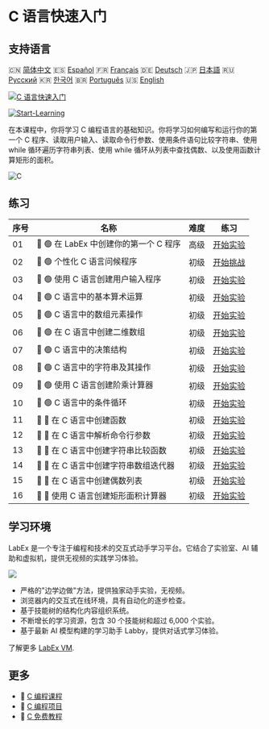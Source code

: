 # C 语言快速入门

## 支持语言

🇨🇳 [简体中文](README_zh.md) 🇪🇸 [Español](README_es.md) 🇫🇷 [Français](README_fr.md) 🇩🇪 [Deutsch](README_de.md) 🇯🇵 [日本語](README_ja.md) 🇷🇺 [Русский](README_ru.md) 🇰🇷 [한국어](README_ko.md) 🇧🇷 [Português](README_pt.md) 🇺🇸 [English](README.md) 

[![C 语言快速入门](https://cover-creator.labex.io/quick-start-with-c.png?lang=zh)](https://labex.io/zh/courses/quick-start-with-c)

[![Start-Learning](https://img.shields.io/badge/Start-Learning-whitesmoke?style=for-the-badge)](https://labex.io/zh/courses/quick-start-with-c)

在本课程中，你将学习 C 编程语言的基础知识。你将学习如何编写和运行你的第一个 C 程序、读取用户输入、读取命令行参数、使用条件语句比较字符串、使用 while 循环遍历字符串列表、使用 while 循环从列表中查找偶数、以及使用函数计算矩形的面积。

![C](https://img.shields.io/badge/C-whitesmoke?style=for-the-badge&logo=c)


## 练习

|   序号 | 名称                                   | 难度   | 练习                                                                                                                  |
|--------|----------------------------------------|--------|-----------------------------------------------------------------------------------------------------------------------|
|     01 | 📖 🟢 在 LabEx 中创建你的第一个 C 程序 | 高级   | <a target='_blank' href='https://labex.io/zh/tutorials/c-create-your-first-c-program-in-labex-438241'>开始实验</a>    |
|     02 | 🎯 🟢 个性化 C 语言问候程序            | 初级   | <a target='_blank' href='https://labex.io/zh/tutorials/c-personalized-c-greeting-391828'>开始挑战</a>                 |
|     03 | 📖 🟢 使用 C 语言创建用户输入程序      | 初级   | <a target='_blank' href='https://labex.io/zh/tutorials/c-create-user-input-program-in-c-438242'>开始实验</a>          |
|     04 | 📖 🟢 C 语言中的基本算术运算           | 初级   | <a target='_blank' href='https://labex.io/zh/tutorials/c-basic-arithmetic-operations-in-c-438262'>开始实验</a>        |
|     05 | 📖 🟢 C 语言中的数组元素操作           | 初级   | <a target='_blank' href='https://labex.io/zh/tutorials/c-manipulate-array-elements-in-c-438261'>开始实验</a>          |
|     06 | 📖 🟢 在 C 语言中创建二维数组          | 初级   | <a target='_blank' href='https://labex.io/zh/tutorials/c-create-two-dimensional-arrays-in-c-438259'>开始实验</a>      |
|     07 | 📖 🟢 C 语言中的决策结构               | 初级   | <a target='_blank' href='https://labex.io/zh/tutorials/c-decision-making-structures-in-c-438255'>开始实验</a>         |
|     08 | 📖 🟢 C 语言中的字符串及其操作         | 初级   | <a target='_blank' href='https://labex.io/zh/tutorials/c-strings-and-manipulate-them-in-c-438258'>开始实验</a>        |
|     09 | 📖 🟢 使用 C 语言创建阶乘计算器        | 初级   | <a target='_blank' href='https://labex.io/zh/tutorials/c-create-factorial-calculator-in-c-438256'>开始实验</a>        |
|     10 | 📖 🟢 C 语言中的条件循环               | 初级   | <a target='_blank' href='https://labex.io/zh/tutorials/c-conditional-loops-in-c-438260'>开始实验</a>                  |
|     11 | 📖 🔵 在 C 语言中创建函数              | 初级   | <a target='_blank' href='https://labex.io/zh/tutorials/c-create-functions-in-c-438257'>开始实验</a>                   |
|     12 | 📖 🔵 在 C 语言中解析命令行参数        | 初级   | <a target='_blank' href='https://labex.io/zh/tutorials/c-parse-command-line-arguments-in-c-438243'>开始实验</a>       |
|     13 | 📖 🔵 在 C 语言中创建字符串比较函数    | 初级   | <a target='_blank' href='https://labex.io/zh/tutorials/c-create-string-comparison-functions-in-c-438244'>开始实验</a> |
|     14 | 📖 🔵 在 C 语言中创建字符串数组迭代器  | 初级   | <a target='_blank' href='https://labex.io/zh/tutorials/c-create-string-array-iterators-in-c-438245'>开始实验</a>      |
|     15 | 📖 🔵 在 C 语言中创建偶数列表          | 初级   | <a target='_blank' href='https://labex.io/zh/tutorials/c-create-even-numbers-list-in-c-438246'>开始实验</a>           |
|     16 | 📖 🔵 使用 C 语言创建矩形面积计算器    | 初级   | <a target='_blank' href='https://labex.io/zh/tutorials/c-create-a-rectangle-area-calculator-in-c-438247'>开始实验</a> |

## 学习环境

LabEx 是一个专注于编程和技术的交互式动手学习平台。它结合了实验室、AI 辅助和虚拟机，提供无视频的实践学习体验。

![](https://tutorial-screenshot.getvm.io/images/vm-1725247253.png)

- 严格的"边学边做"方法，提供独家动手实验，无视频。
- 浏览器内的交互式在线环境，具有自动化的逐步检查。
- 基于技能树的结构化内容组织系统。
- 不断增长的学习资源，包含 30 个技能树和超过 6,000 个实验。
- 基于最新 AI 模型构建的学习助手 Labby，提供对话式学习体验。

了解更多 [LabEx VM](https://support.labex.io/using-labex/virtual-machine).

## 更多

- 🔗 [C 编程课程](https://github.com/labex-labs/awesome-programming-courses)
- 🔗 [C 编程项目](https://github.com/labex-labs/awesome-programming-projects)
- 🔗 [C 免费教程](https://github.com/labex-labs/c-free-tutorials)

